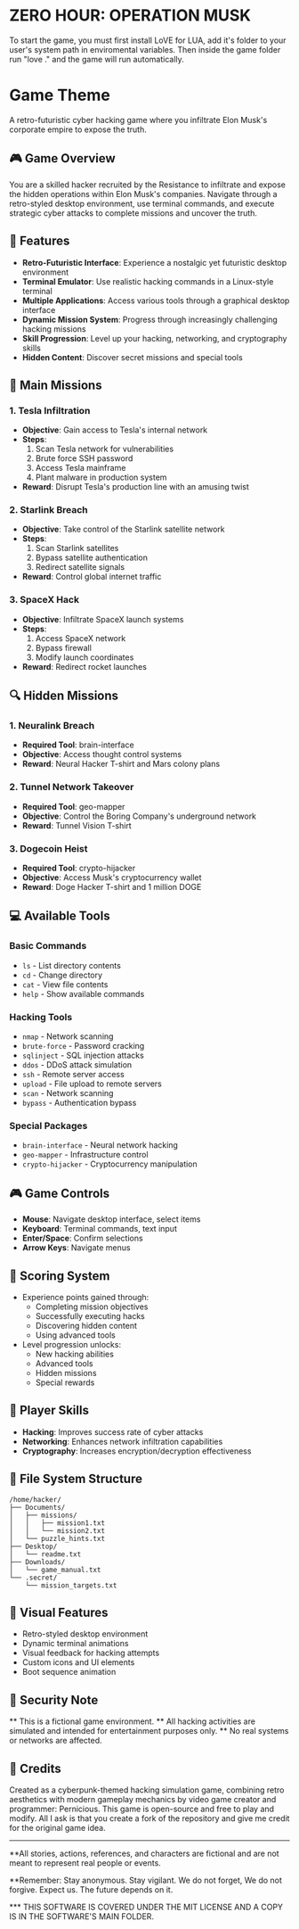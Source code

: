 # ZERO HOUR: OPERATION MUSK
To start the game, you must first install LoVE for LUA, add it's folder to your user's system path in enviromental variables. 
Then inside the game folder run "love ." and the game will run automatically.

# Game Theme
A retro-futuristic cyber hacking game where you infiltrate Elon Musk's corporate empire to expose the truth.

## 🎮 Game Overview

You are a skilled hacker recruited by the Resistance to infiltrate and expose the hidden operations within Elon Musk's companies. 
Navigate through a retro-styled desktop environment, use terminal commands, and execute strategic cyber attacks to complete missions and uncover the truth.

## 🚀 Features

- **Retro-Futuristic Interface**: Experience a nostalgic yet futuristic desktop environment
- **Terminal Emulator**: Use realistic hacking commands in a Linux-style terminal
- **Multiple Applications**: Access various tools through a graphical desktop interface
- **Dynamic Mission System**: Progress through increasingly challenging hacking missions
- **Skill Progression**: Level up your hacking, networking, and cryptography skills
- **Hidden Content**: Discover secret missions and special tools

## 🎯 Main Missions

### 1. Tesla Infiltration
- **Objective**: Gain access to Tesla's internal network
- **Steps**:
  1. Scan Tesla network for vulnerabilities
  2. Brute force SSH password
  3. Access Tesla mainframe
  4. Plant malware in production system
- **Reward**: Disrupt Tesla's production line with an amusing twist

### 2. Starlink Breach
- **Objective**: Take control of the Starlink satellite network
- **Steps**:
  1. Scan Starlink satellites
  2. Bypass satellite authentication
  3. Redirect satellite signals
- **Reward**: Control global internet traffic

### 3. SpaceX Hack
- **Objective**: Infiltrate SpaceX launch systems
- **Steps**:
  1. Access SpaceX network
  2. Bypass firewall
  3. Modify launch coordinates
- **Reward**: Redirect rocket launches

## 🔍 Hidden Missions

### 1. Neuralink Breach
- **Required Tool**: brain-interface
- **Objective**: Access thought control systems
- **Reward**: Neural Hacker T-shirt and Mars colony plans

### 2. Tunnel Network Takeover
- **Required Tool**: geo-mapper
- **Objective**: Control the Boring Company's underground network
- **Reward**: Tunnel Vision T-shirt

### 3. Dogecoin Heist
- **Required Tool**: crypto-hijacker
- **Objective**: Access Musk's cryptocurrency wallet
- **Reward**: Doge Hacker T-shirt and 1 million DOGE

## 💻 Available Tools

### Basic Commands
- `ls` - List directory contents
- `cd` - Change directory
- `cat` - View file contents
- `help` - Show available commands

### Hacking Tools
- `nmap` - Network scanning
- `brute-force` - Password cracking
- `sqlinject` - SQL injection attacks
- `ddos` - DDoS attack simulation
- `ssh` - Remote server access
- `upload` - File upload to remote servers
- `scan` - Network scanning
- `bypass` - Authentication bypass

### Special Packages
- `brain-interface` - Neural network hacking
- `geo-mapper` - Infrastructure control
- `crypto-hijacker` - Cryptocurrency manipulation

## 🎮 Game Controls

- **Mouse**: Navigate desktop interface, select items
- **Keyboard**: Terminal commands, text input
- **Enter/Space**: Confirm selections
- **Arrow Keys**: Navigate menus

## 💯 Scoring System

- Experience points gained through:
  - Completing mission objectives
  - Successfully executing hacks
  - Discovering hidden content
  - Using advanced tools
- Level progression unlocks:
  - New hacking abilities
  - Advanced tools
  - Hidden missions
  - Special rewards

## 🔧 Player Skills

- **Hacking**: Improves success rate of cyber attacks
- **Networking**: Enhances network infiltration capabilities
- **Cryptography**: Increases encryption/decryption effectiveness

## 💾 File System Structure

```
/home/hacker/
├── Documents/
│   ├── missions/
│   │   ├── mission1.txt
│   │   └── mission2.txt
│   └── puzzle_hints.txt
├── Desktop/
│   └── readme.txt
├── Downloads/
│   └── game_manual.txt
└── .secret/
    └── mission_targets.txt
```

## 🎨 Visual Features

- Retro-styled desktop environment
- Dynamic terminal animations
- Visual feedback for hacking attempts
- Custom icons and UI elements
- Boot sequence animation

## 🔐 Security Note

** This is a fictional game environment. 
** All hacking activities are simulated and intended for entertainment purposes only. 
** No real systems or networks are affected.

## 🎵 Credits

Created as a cyberpunk-themed hacking simulation game, combining retro aesthetics with modern gameplay mechanics 
by video game creator and programmer: Pernicious. This game is open-source and free to play and modify. 
All I ask is that you create a fork of the repository and give me credit for the original game idea.

---
**All stories, actions, references, and characters are fictional and are not meant to represent real people or events.

**Remember: Stay anonymous. Stay vigilant. We do not forget, We do not forgive. Expect us. The future depends on it. 

*** THIS SOFTWARE IS COVERED UNDER THE MIT LICENSE AND A COPY IS IN THE SOFTWARE'S MAIN FOLDER.
